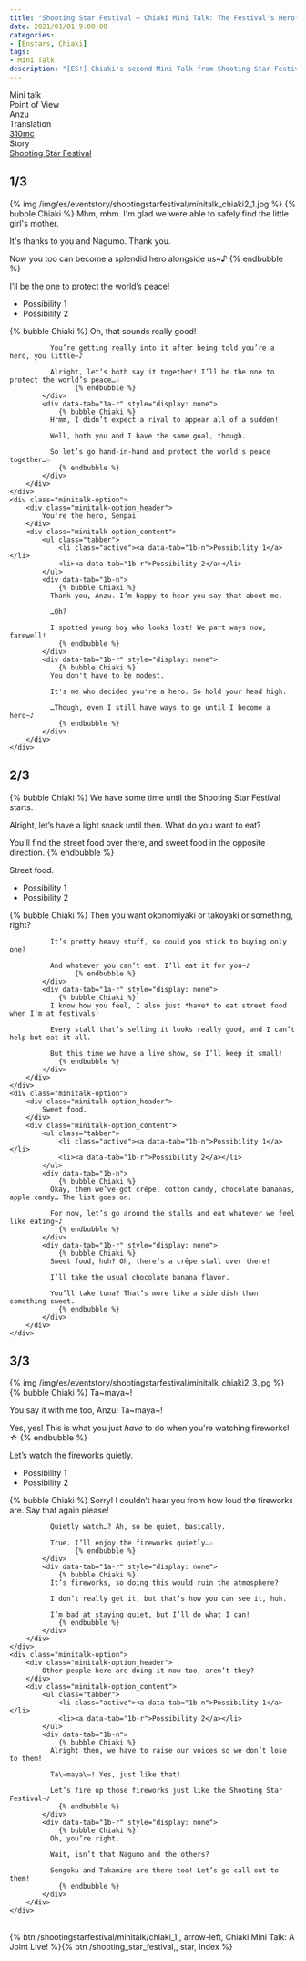 ```yaml
---
title: "Shooting Star Festival – Chiaki Mini Talk: The Festival's Hero"
date: 2021/01/01 9:00:00
categories:
- [Enstars, Chiaki]
tags:
- Mini Talk
description: "[ES!] Chiaki's second Mini Talk from Shooting Star Festival. From Anzu's POV."
---
```

<div class="three-wrapper" style="--storyColor:#965e7d;--storyColor-rgb:150,94,125;--storyColor-h:326.8;--storyColor-s: 23%;--storyColor-l:47.8%;">
    <div class="info-area">
        <div class="info">
            <div class="info-item characters">
                <div class="label">
                    Mini talk
                </div>
                <div class="value">
								<a href="/categories/Enstars/Chiaki" character="Chiaki"></a>
                </div>
            </div>
            <div class="info-item one">
                <div class="label">
                    Point of View
                </div>
                <div class="value">
                    Anzu
                </div>
            </div>
            <div class="info-item two">
                <div class="label">
                    Translation
                </div>
                <div class="value">
                    <a href="/about">310mc</a>
                </div>
            </div>
            <div class="info-item three">
                <div class="label">
                   Story
                </div>
                <div class="value">
                    <a href="/shooting_star_festival">Shooting Star Festival</a>
                </div>
            </div>
        </div>
    </div>
</div>

<!-- more -->

## <div mt="rare"></div> 1/3
{% img /img/es/eventstory/shootingstarfestival/minitalk_chiaki2_1.jpg %}
{% bubble Chiaki %}
Mhm, mhm. I'm glad we were able to safely find the little girl's mother.

It's thanks to you and Nagumo. Thank you.

Now you too can become a splendid hero alongside us~♪
{% endbubble %}

<div class="minitalk" character="Anzu">
    <div class="minitalk-option">
        <div class="minitalk-option_header">
            I’ll be the one to protect the world’s peace!
        </div>
        <div class="minitalk-option_content">
			<ul class="tabber">
				<li class="active"><a data-tab="1a-n">Possibility 1</a></li>
				<li><a data-tab="1a-r">Possibility 2</a></li>
			</ul>
			<div data-tab="1a-n">
            	{% bubble Chiaki %}
              Oh, that sounds really good!

              You’re getting really into it after being told you’re a hero, you little~♪

              Alright, let’s both say it together! I’ll be the one to protect the world’s peace…☆
					{% endbubble %}
			</div>
			<div data-tab="1a-r" style="display: none">
            	{% bubble Chiaki %}
              Hrmm, I didn’t expect a rival to appear all of a sudden!

              Well, both you and I have the same goal, though.

              So let’s go hand-in-hand and protect the world's peace together…☆
				{% endbubble %}
			</div>
        </div>
    </div>
	<div class="minitalk-option">
        <div class="minitalk-option_header">
            You're the hero, Senpai.
        </div>
        <div class="minitalk-option_content">
			<ul class="tabber">
				<li class="active"><a data-tab="1b-n">Possibility 1</a></li>
				<li><a data-tab="1b-r">Possibility 2</a></li>
			</ul>
			<div data-tab="1b-n">
            	{% bubble Chiaki %}
              Thank you, Anzu. I’m happy to hear you say that about me.

              …Oh?

              I spotted young boy who looks lost! We part ways now, farewell!
				{% endbubble %}
			</div>
			<div data-tab="1b-r" style="display: none">
            	{% bubble Chiaki %}
              You don't have to be modest.

              It's me who decided you're a hero. So hold your head high.

              …Though, even I still have ways to go until I become a hero~♪
				{% endbubble %}
			</div>
        </div>
    </div>
</div>

## <div mt="rare"></div> 2/3
{% bubble Chiaki %}
We have some time until the Shooting Star Festival starts.

Alright, let’s have a light snack until then. What do you want to eat?

You’ll find the street food over there, and sweet food in the opposite direction.
{% endbubble %}

<div class="minitalk" character="Anzu">
    <div class="minitalk-option">
        <div class="minitalk-option_header">
            Street food.
        </div>
        <div class="minitalk-option_content">
			<ul class="tabber">
				<li class="active"><a data-tab="1a-n">Possibility 1</a></li>
				<li><a data-tab="1a-r">Possibility 2</a></li>
			</ul>
			<div data-tab="1a-n">
            	{% bubble Chiaki %}
              Then you want okonomiyaki or takoyaki or something, right?

              It’s pretty heavy stuff, so could you stick to buying only one?

              And whatever you can’t eat, I’ll eat it for you~♪
					{% endbubble %}
			</div>
			<div data-tab="1a-r" style="display: none">
            	{% bubble Chiaki %}
              I know how you feel, I also just *have* to eat street food when I’m at festivals!

              Every stall that’s selling it looks really good, and I can’t help but eat it all.

              But this time we have a live show, so I’ll keep it small!
				{% endbubble %}
			</div>
        </div>
    </div>
	<div class="minitalk-option">
        <div class="minitalk-option_header">
            Sweet food.
        </div>
        <div class="minitalk-option_content">
			<ul class="tabber">
				<li class="active"><a data-tab="1b-n">Possibility 1</a></li>
				<li><a data-tab="1b-r">Possibility 2</a></li>
			</ul>
			<div data-tab="1b-n">
            	{% bubble Chiaki %}
              Okay, then we’ve got crêpe, cotton candy, chocolate bananas, apple candy… The list goes on.

              For now, let’s go around the stalls and eat whatever we feel like eating~♪
				{% endbubble %}
			</div>
			<div data-tab="1b-r" style="display: none">
            	{% bubble Chiaki %}
              Sweet food, huh? Oh, there’s a crêpe stall over there!

              I’ll take the usual chocolate banana flavor.

              You’ll take tuna? That’s more like a side dish than something sweet.
				{% endbubble %}
			</div>
        </div>
    </div>
</div>

## <div mt="rare"></div> 3/3
{% img /img/es/eventstory/shootingstarfestival/minitalk_chiaki2_3.jpg %}
{% bubble Chiaki %}
Ta\~maya\~!

You say it with me too, Anzu! Ta\~maya\~!

Yes, yes! This is what you just *have* to do when you're watching fireworks! ☆
{% endbubble %}

<div class="minitalk" character="Anzu">
    <div class="minitalk-option">
        <div class="minitalk-option_header">
            Let’s watch the fireworks quietly.
        </div>
        <div class="minitalk-option_content">
			<ul class="tabber">
				<li class="active"><a data-tab="1a-n">Possibility 1</a></li>
				<li><a data-tab="1a-r">Possibility 2</a></li>
			</ul>
			<div data-tab="1a-n">
            	{% bubble Chiaki %}
              Sorry! I couldn’t hear you from how loud the fireworks are. Say that again please!

              Quietly watch…? Ah, so be quiet, basically.

              True. I’ll enjoy the fireworks quietly…☆
					{% endbubble %}
			</div>
			<div data-tab="1a-r" style="display: none">
            	{% bubble Chiaki %}
              It’s fireworks, so doing this would ruin the atmosphere?

              I don’t really get it, but that’s how you can see it, huh.

              I’m bad at staying quiet, but I’ll do what I can!
				{% endbubble %}
			</div>
        </div>
    </div>
	<div class="minitalk-option">
        <div class="minitalk-option_header">
            Other people here are doing it now too, aren’t they?
        </div>
        <div class="minitalk-option_content">
			<ul class="tabber">
				<li class="active"><a data-tab="1b-n">Possibility 1</a></li>
				<li><a data-tab="1b-r">Possibility 2</a></li>
			</ul>
			<div data-tab="1b-n">
            	{% bubble Chiaki %}
              Alright then, we have to raise our voices so we don’t lose to them!

              Ta\~maya\~! Yes, just like that!

              Let’s fire up those fireworks just like the Shooting Star Festival~♪
				{% endbubble %}
			</div>
			<div data-tab="1b-r" style="display: none">
            	{% bubble Chiaki %}
              Oh, you’re right.

              Wait, isn’t that Nagumo and the others?

              Sengoku and Takamine are there too! Let’s go call out to them!
				{% endbubble %}
			</div>
        </div>
    </div>
</div>
<br>
<div toc>{% btn /shootingstarfestival/minitalk/chiaki_1,, arrow-left, Chiaki Mini Talk: A Joint Live! %}{% btn /shooting_star_festival,, star, Index %}</div>
